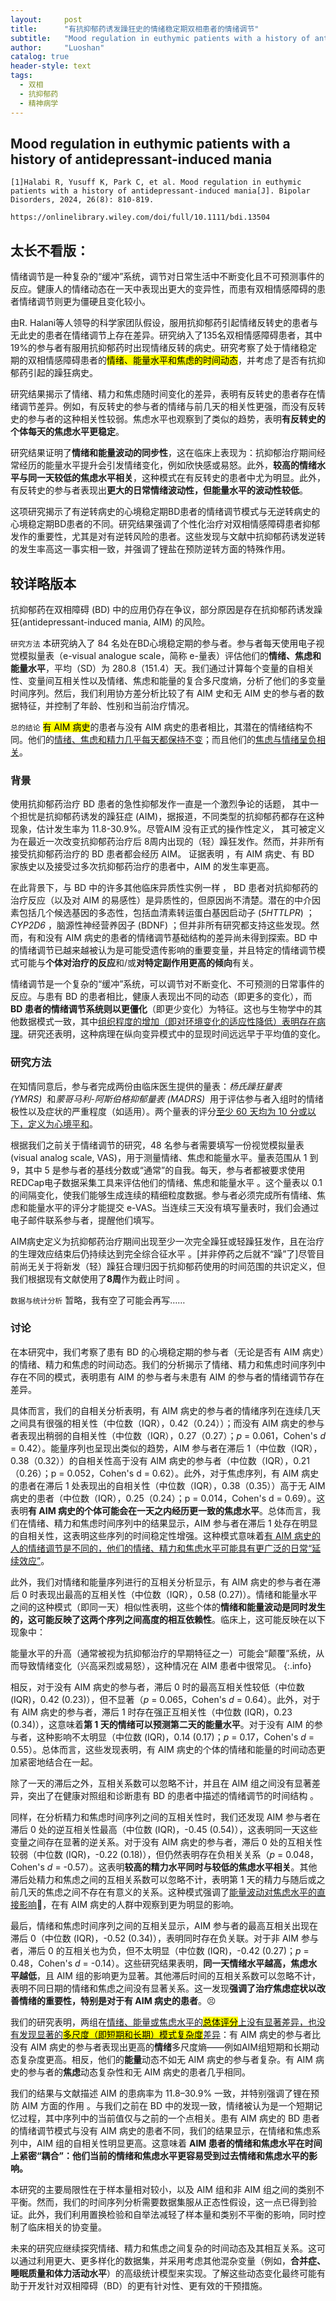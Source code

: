 ```yaml
---
layout:     post
title:      "有抗抑郁药诱发躁狂史的情绪稳定期双相患者的情绪调节"
subtitle:   "Mood regulation in euthymic patients with a history of antidepressant-induced mania"
author:     "Luoshan"
catalog: true
header-style: text
tags:
  - 双相
  - 抗抑郁药
  - 精神病学
---
```


## Mood regulation in euthymic patients with a history of antidepressant-induced mania

```
[1]Halabi R, Yusuff K, Park C, et al. Mood regulation in euthymic patients with a history of antidepressant-induced mania[J]. Bipolar Disorders, 2024, 26(8): 810-819.

https://onlinelibrary.wiley.com/doi/full/10.1111/bdi.13504
```

## 太长不看版：

情绪调节是一种复杂的“缓冲”系统，调节对日常生活中不断变化且不可预测事件的反应。健康人的情绪动态在一天中表现出更大的变异性，而患有双相情感障碍的患者情绪调节则更为僵硬且变化较小。

由R. Halani等人领导的科学家团队假设，服用抗抑郁药引起情绪反转史的患者与无此史的患者在情绪调节上存在差异。研究纳入了135名双相情感障碍患者，其中19%的参与者有服用抗抑郁药时出现情绪反转的病史。研究考察了处于情绪稳定期的双相情感障碍患者的<mark>情绪、能量水平和焦虑的时间动态</mark>，并考虑了是否有抗抑郁药引起的躁狂病史。

研究结果揭示了情绪、精力和焦虑随时间变化的差异，表明有反转史的患者存在情绪调节差异。例如，有反转史的参与者的情绪与前几天的相关性更强，而没有反转史的参与者的这种相关性较弱。焦虑水平也观察到了类似的趋势，表明**有反转史的个体每天的焦虑水平更稳定**。

研究结果证明了**情绪和能量波动的同步性**，这在临床上表现为：抗抑郁治疗期间经常经历的能量水平提升会引发情绪变化，例如欣快感或易怒。此外，**较高的情绪水平与同一天较低的焦虑水平相关**，这种模式在有反转史的患者中尤为明显。此外，有反转史的参与者表现出**更大的日常情绪波动性，但能量水平的波动性较低**。

这项研究揭示了有逆转病史的心境稳定期BD患者的情绪调节模式与无逆转病史的心境稳定期BD患者的不同。研究结果强调了个性化治疗对双相情感障碍患者抑郁发作的重要性，尤其是对有逆转风险的患者。这些发现与文献中抗抑郁药诱发逆转的发生率高这一事实相一致，并强调了锂盐在预防逆转方面的特殊作用。

## 较详略版本

抗抑郁药在双相障碍 (BD) 中的应用仍存在争议，部分原因是存在抗抑郁药诱发躁狂(antidepressant-induced mania, AIM) 的风险。

`研究方法`
本研究纳入了 84 名处在BD心境稳定期的参与者。参与者每天使用电子视觉模拟量表（e-visual analogue scale，简称 e-量表）评估他们的**情绪、焦虑和能量水平**，平均（SD）为 280.8（151.4）天。我们通过计算每个变量的自相关性、变量间互相关性以及情绪、焦虑和能量的复合多尺度熵，分析了他们的多变量时间序列。然后，我们利用协方差分析比较了有 AIM 史和无 AIM 史的参与者的数据特征，并控制了年龄、性别和当前治疗情况。

`总的结论`
<mark>有 AIM 病史</mark>的患者与没有 AIM 病史的患者相比，其潜在的情绪结构不同。他们的<u>情绪、焦虑和精力几乎每天都保持不变</u>；而且他们的<u>焦虑与情绪呈负相关</u>。


### 背景

使用抗抑郁药治疗 BD 患者的急性抑郁发作一直是一个激烈争论的话题， 其中一个担忧是抗抑郁药诱发的躁狂症 (AIM)，据报道，不同类型的抗抑郁药都存在这种现象，估计发生率为 11.8-30.9%。尽管AIM 没有正式的操作性定义， 其可被定义为在最近一次改变抗抑郁药治疗后 8周内出现的（轻）躁狂发作。然而，并非所有接受抗抑郁药治疗的 BD 患者都会经历 AIM。 证据表明 ，有 AIM 病史、有 BD 家族史以及接受过多次抗抑郁药治疗的患者中，AIM 的发生率更高。

在此背景下，与 BD 中的许多其他临床异质性实例一样 ， BD 患者对抗抑郁药的治疗反应（以及对 AIM 的易感性）是异质性的，但原因尚不清楚。潜在的中介因素包括几个候选基因的多态性，包括血清素转运蛋白基因启动子 (<i>5HTTLPR</i>) ； <i> CYP2D6 </i>，脑源性神经营养因子 (BDNF) ；但并非所有研究都支持这些发现。然而，有和没有 AIM 病史的患者的情绪调节基础结构的差异尚未得到探索。BD 中的情绪调节已越来越被认为是可能受遗传影响的重要变量，并且特定的情绪调节模式可能与**个体对治疗的反应**和/或**对特定副作用更高的倾向**有关。

情绪调节是一个复杂的“缓冲”系统，可以调节对不断变化、不可预测的日常事件的反应。与患有 BD 的患者相比，健康人表现出不同的动态（即更多的变化），而 **BD 患者的情绪调节系统则以更僵化**（即更少变化）为特征。这也与生物学中的其他数据模式一致，其中<u>组织程度的增加（即对环境变化的适应性降低）表明存在病理</u>。研究还表明，这种病理在纵向变异模式中的显现时间远远早于平均值的变化。

### 研究方法

在知情同意后，参与者完成两份由临床医生提供的量表：*杨氏躁狂量表 (YMRS)*  和*蒙哥马利-阿斯伯格抑郁量表 (MADRS)*  用于评估参与者入组时的情绪极性以及症状的严重程度（如适用）。两个量表的评分<u>至少 60 天均为 10 分或以下，定义为心境平和</u>。

根据我们之前关于情绪调节的研究，48 名参与者需要填写一份视觉模拟量表 (visual analog scale, VAS)，用于测量情绪、焦虑和能量水平。量表范围从 1 到 9，其中 5 是参与者的基线分数或“通常”的自我。每天，参与者都被要求使用REDCap电子数据采集工具来评估他们的情绪、焦虑和能量水平 。这个量表以 0.1 的间隔变化，使我们能够生成连续的精细粒度数据。参与者必须完成所有情绪、焦虑和能量水平的评分才能提交 e-VAS。当连续三天没有填写量表时，我们会通过电子邮件联系参与者，提醒他们填写。

AIM病史定义为抗抑郁药治疗期间出现至少一次完全躁狂或轻躁狂发作，且在治疗的生理效应结束后仍持续达到完全综合征水平 。[并非停药之后就不“躁”了]尽管目前尚无关于将新发（轻）躁狂合理归因于抗抑郁药使用的时间范围的共识定义，但我们根据现有文献使用了**8周**作为截止时间 。

`数据与统计分析`
暂略，我有空了可能会再写……

### 讨论

在本研究中，我们考察了患有 BD 的心境稳定期的参与者（无论是否有 AIM 病史）的情绪、精力和焦虑的时间动态。我们的分析揭示了情绪、精力和焦虑时间序列中存在不同的模式，表明患有 AIM 的参与者与未患有 AIM 的参与者的情绪调节存在差异。

具体而言，我们的自相关分析表明，有 AIM 病史的参与者的情绪序列在连续几天之间具有很强的相关性（中位数（IQR），0.42（0.24））；而没有 AIM 病史的参与者表现出稍弱的自相关性（中位数（IQR），0.27（0.27）；<i>p</i> = 0.061，Cohen's <i>d</i> = 0.42）。能量序列也呈现出类似的趋势，AIM 参与者在滞后 1（中位数（IQR），0.38（0.32））的自相关性高于没有 AIM 病史的参与者（中位数（IQR），0.21（0.26）；p = 0.052，Cohen's d = 0.62）。此外，对于焦虑序列，有 AIM 病史的患者在滞后 1 处表现出的自相关性（中位数（IQR），0.38（0.35））高于无 AIM 病史的患者（中位数（IQR），0.25（0.24）；p = 0.014，Cohen's d = 0.69）。这表明**有 AIM 病史的个体可能会在一天之内经历更一致的焦虑水平**。总体而言，我们在情绪、精力和焦虑时间序列中的结果显示，AIM 参与者在滞后 1 处存在明显的自相关性，这表明这些序列的时间稳定性增强。这种模式意味着<u>有 AIM 病史的人的情绪调节是不同的，他们的情绪、精力和焦虑水平可能具有更广泛的日常“延续效应”</u>。

此外，我们对情绪和能量序列进行的互相关分析显示，有 AIM 病史的参与者在滞后 0 时表现出最高的互相关性（中位数（IQR），0.58 (0.27)）。情绪和能量水平之间的这种模式（即同一天）相似性表明，这些个体的**情绪和能量波动是同时发生的，这可能反映了这两个序列之间高度的相互依赖性**。临床上，这可能反映在以下现象中：

能量水平的升高（通常被视为抗抑郁治疗的早期特征之一）可能会“颠覆”系统，从而导致情绪变化（兴高采烈或易怒），这种情况在 AIM 患者中很常见。
{:.info}

相反，对于没有 AIM 病史的参与者，滞后 0 时的最高互相关性较低（中位数 (IQR)，0.42 (0.23)），但不显著（<i>p</i> = 0.065，Cohen's <i>d</i> = 0.64）。此外，对于有 AIM 病史的参与者，滞后 1 时存在强正互相关性（中位数 (IQR)，0.23 (0.34)），这意味着**第 1 天的情绪可以预测第二天的能量水平**。对于没有 AIM 的参与者，这种影响不太明显（中位数 (IQR)，0.14 (0.17)；<i>p</i> = 0.17，Cohen's <i>d</i> = 0.55）。总体而言，这些发现表明，有 AIM 病史的个体的情绪和能量的时间动态更加紧密地结合在一起。

除了一天的滞后之外，互相关系数可以忽略不计，并且在 AIM 组之间没有显著差异，突出了在健康对照组和诊断患有 BD 的患者中描述的情绪调节的时间结构 。

同样，在分析精力和焦虑时间序列之间的互相关性时，我们还发现 AIM 参与者在滞后 0 处的逆互相关性最高（中位数 (IQR)，-0.45 (0.54)），这表明同一天这些变量之间存在显著的逆关系。对于没有 AIM 病史的参与者，滞后 0 处的互相关性较弱（中位数 (IQR)，-0.22 (0.18)），但仍然表明存在负相关关系（<i>p</i> = 0.048，Cohen's <i>d</i> = -0.57）。这表明**较高的精力水平同时与较低的焦虑水平相关**。其他滞后处精力和焦虑之间的互相关系数可以忽略不计，表明第 1 天的精力与随后或之前几天的焦虑之间不存在有意义的关系。这种模式强调了<u>能量波动对焦虑水平的直接影响</u>💪，在有 AIM 病史的人群中观察到更为明显的影响。

最后，情绪和焦虑时间序列之间的互相关显示，AIM 参与者的最高互相关出现在滞后 0（中位数 (IQR)，-0.52 (0.34)），表明同时存在负关联。对于非 AIM 参与者，滞后 0 的互相关也为负，但不太明显（中位数 (IQR)，-0.42 (0.27)；<i>p</i> = 0.48，Cohen's <i>d</i> = -0.14）。这些研究结果表明，**同一天情绪水平越高，焦虑水平越低**，且 AIM 组的影响更为显著。其他滞后时间的互相关系数可以忽略不计，表明不同日期的情绪和焦虑之间没有显著关系。这一发现**强调了治疗焦虑症状以改善情绪的重要性，特别是对于有 AIM 病史的患者**。😣

我们的研究表明，两组在<u>情绪、能量或焦虑水平的<mark>总体评分</mark>上没有显著差异，也没有发现显著的<mark>多尺度（即短期和长期）模式复杂度</mark>差异</u>：有 AIM 病史的参与者比没有 AIM 病史的参与者表现出更高的**情绪**多尺度熵——例如AIM组短期和长期动态复杂度更高。相反，他们的**能量**动态不如无 AIM 病史的参与者复杂。有 AIM 病史的参与者的**焦虑**动态复杂性和无 AIM 病史的患者几乎相同。

我们的结果与文献描述 AIM 的患病率为 11.8–30.9% 一致，并特别强调了锂在预防 AIM 方面的作用 。与我们之前在 BD 中的发现一致，情绪被认为是一个短期记忆过程，其中序列中的当前值仅与之前的一个点相关。患有 AIM 病史的 BD 患者的情绪调节模式与没有 AIM 病史的患者不同，我们的结果显示，在情绪和焦虑系列中，AIM 组的自相关性明显更高。这意味着 **AIM 患者的情绪和焦虑水平在时间上紧密“耦合”：他们当前的情绪和焦虑水平更容易受到过去情绪和焦虑水平的影响。**

本研究的主要局限性在于样本量相对较小，以及 AIM 组和非 AIM 组之间的类别不平衡。然而，我们的时间序列分析需要数据集服从正态性假设，这一点已得到验证。此外，我们利用置换检验和自举法减轻了样本量和类别不平衡的影响，同时控制了临床相关的协变量。

未来的研究应继续探究情绪、精力和焦虑之间复杂的时间动态及其相互关系。这可以通过利用更大、更多样化的数据集，并采用考虑其他混杂变量（例如，**合并症、睡眠质量和体力活动水平**）的高级统计模型来实现。了解这些动态变化最终可能有助于开发针对双相障碍（BD）的更有针对性、更有效的干预措施。


